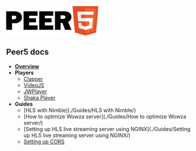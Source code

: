 <img class="logo" src="./images/logo.png" />

## Peer5 docs

- [**Overview**](./Overview)
- **Players**
    - [Clapper](./Players/Clappr/)
    - [VideoJS](./Players/VideoJS/)
    - [JWPlayer](./Players/JWPlayer%207/)
    - [Shaka Player](Players/Shaka%20Player/)
- **Guides**
    - [HLS with Nimble](./Guides/HLS with Nimble/)
    - [How to optimize Wowza server](./Guides/How to optimize Wowza server/)
    - [Setting up HLS live streaming server using NGINX](./Guides/Setting up HLS live streaming server using NGINX/)
    - [Setting up CORS](./Guides/CORS/)